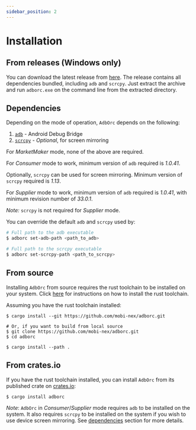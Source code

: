 ```yaml
---
sidebar_position: 2
---
```


# Installation

## From releases (Windows only)

You can download the latest release from [here](https://github.com/mobi-nex/adborc/releases).
The release contains all dependencies bundled, including `adb` and `scrcpy`.
Just extract the archive and run `adborc.exe` on the command line from the
extracted directory.

## Dependencies

Depending on the mode of operation, `AdbOrc` depends on the following:
1. [`adb`](https://developer.android.com/studio/releases/platform-tools) - Android Debug Bridge
2. [`scrcpy`](https://github.com/Genymobile/scrcpy) - *Optional*, for screen mirroring

For *MarketMaker* mode, none of the above are required.

For *Consumer* mode to work, minimum version of `adb` required is *1.0.41*.

Optionally, `scrcpy` can be used for screen mirroring. Minimum version of
`scrcpy` required is *1.13*.

For *Supplier* mode to work, minimum version of `adb` required is *1.0.41*, with
minimum revision number of *33.0.1*.

*Note:* `scrcpy` is not required for *Supplier* mode.

You can override the default `adb` and `scrcpy` used by:
```bash
# Full path to the adb executable
$ adborc set-adb-path <path_to_adb>

# Full path to the scrcpy executable
$ adborc set-scrcpy-path <path_to_scrcpy>
```

## From source

Installing `AdbOrc` from source requires the rust toolchain to be installed on your system.
Click [here](https://www.rust-lang.org/tools/install) for instructions on how to install the rust toolchain.

Assuming you have the rust toolchain installed:

```
$ cargo install --git https://github.com/mobi-nex/adborc.git 

# Or, if you want to build from local source
$ git clone https://github.com/mobi-nex/adborc.git
$ cd adborc

$ cargo install --path .
```

## From crates.io

If you have the rust toolchain installed, you can install `AdbOrc` from its published crate on
[crates.io](https://crates.io/crates/adborc):

```
$ cargo install adborc
```

*Note*: `AdbOrc` in *Consumer*/*Supplier* mode requires `adb` to be installed on the system. It also
requires `scrcpy` to be installed on the system if you wish to use
device screen mirroring. See [dependencies](#dependencies) section for more details. 
